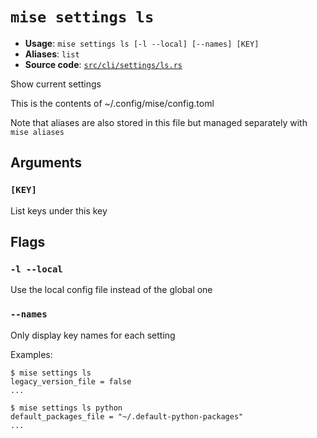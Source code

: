 # `mise settings ls`

- **Usage**: `mise settings ls [-l --local] [--names] [KEY]`
- **Aliases**: `list`
- **Source code**: [`src/cli/settings/ls.rs`](https://github.com/jdx/mise/blob/main/src/cli/settings/ls.rs)

Show current settings

This is the contents of ~/.config/mise/config.toml

Note that aliases are also stored in this file
but managed separately with `mise aliases`

## Arguments

### `[KEY]`

List keys under this key

## Flags

### `-l --local`

Use the local config file instead of the global one

### `--names`

Only display key names for each setting

Examples:

    $ mise settings ls
    legacy_version_file = false
    ...

    $ mise settings ls python
    default_packages_file = "~/.default-python-packages"
    ...
